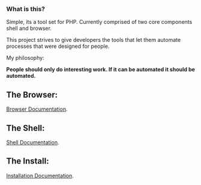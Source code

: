 ### What is this?

Simple, its a tool set for PHP. Currently comprised of two core components shell and browser.

This project strives to give developers the tools that let them automate processes that were designed for people.

My philosophy: 

<b>People should only do interesting work. If it can be automated it should be automated.</b>

## The Browser:
<a href="https://github.com/merlinthemagic/MTS/blob/master/BROWSER_README.md">Browser Documentation</a>.

## The Shell:
<a href="https://github.com/merlinthemagic/MTS/blob/master/SHELL_README.md">Shell Documentation</a>.

## The Install:
<a href="https://github.com/merlinthemagic/MTS/blob/master/INSTALL.md">Installation Documentation</a>.
